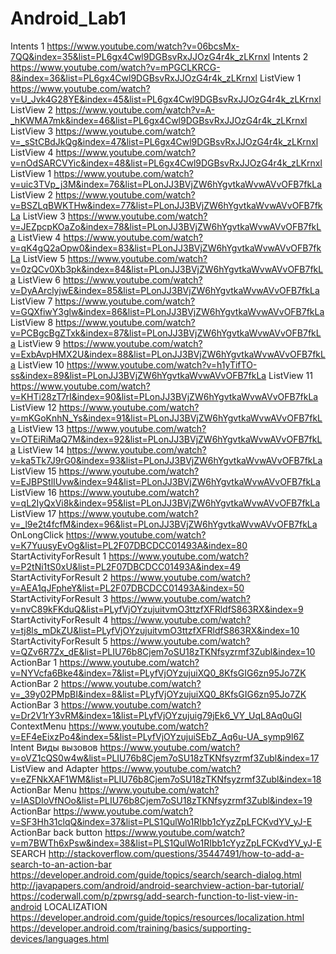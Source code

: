 # Android_Lab1
Intents 1
https://www.youtube.com/watch?v=06bcsMx-7QQ&index=35&list=PL6gx4Cwl9DGBsvRxJJOzG4r4k_zLKrnxl
Intents 2
https://www.youtube.com/watch?v=mPGCLKRCG-8&index=36&list=PL6gx4Cwl9DGBsvRxJJOzG4r4k_zLKrnxl
ListView 1
https://www.youtube.com/watch?v=U_Jvk4G28YE&index=45&list=PL6gx4Cwl9DGBsvRxJJOzG4r4k_zLKrnxl
ListView 2
https://www.youtube.com/watch?v=A-_hKWMA7mk&index=46&list=PL6gx4Cwl9DGBsvRxJJOzG4r4k_zLKrnxl
ListView 3
https://www.youtube.com/watch?v=_sStCBdJkQg&index=47&list=PL6gx4Cwl9DGBsvRxJJOzG4r4k_zLKrnxl
ListView 4
https://www.youtube.com/watch?v=nOdSARCVYic&index=48&list=PL6gx4Cwl9DGBsvRxJJOzG4r4k_zLKrnxl
ListView 1
https://www.youtube.com/watch?v=uic3TVp_j3M&index=76&list=PLonJJ3BVjZW6hYgvtkaWvwAVvOFB7fkLa
ListView 2
https://www.youtube.com/watch?v=BSZLqBWKTHw&index=77&list=PLonJJ3BVjZW6hYgvtkaWvwAVvOFB7fkLa
ListView 3
https://www.youtube.com/watch?v=JEZpcpKOaZo&index=78&list=PLonJJ3BVjZW6hYgvtkaWvwAVvOFB7fkLa
ListView 4
https://www.youtube.com/watch?v=qK4gQ2aOpw0&index=83&list=PLonJJ3BVjZW6hYgvtkaWvwAVvOFB7fkLa
ListView 5
https://www.youtube.com/watch?v=0zQCv0Xb3pk&index=84&list=PLonJJ3BVjZW6hYgvtkaWvwAVvOFB7fkLa
ListView 6
https://www.youtube.com/watch?v=DyAArclyjwE&index=85&list=PLonJJ3BVjZW6hYgvtkaWvwAVvOFB7fkLa
ListView 7
https://www.youtube.com/watch?v=GQXfiwY3glw&index=86&list=PLonJJ3BVjZW6hYgvtkaWvwAVvOFB7fkLa
ListView 8
https://www.youtube.com/watch?v=PCBgcBgZTxk&index=87&list=PLonJJ3BVjZW6hYgvtkaWvwAVvOFB7fkLa
ListView 9
https://www.youtube.com/watch?v=ExbAvpHMX2U&index=88&list=PLonJJ3BVjZW6hYgvtkaWvwAVvOFB7fkLa
ListView 10
https://www.youtube.com/watch?v=h1yTifTO-ss&index=89&list=PLonJJ3BVjZW6hYgvtkaWvwAVvOFB7fkLa
ListView 11
https://www.youtube.com/watch?v=KHTi28zT7rI&index=90&list=PLonJJ3BVjZW6hYgvtkaWvwAVvOFB7fkLa
ListView 12
https://www.youtube.com/watch?v=mKGoKnhN_Ys&index=91&list=PLonJJ3BVjZW6hYgvtkaWvwAVvOFB7fkLa
ListView 13
https://www.youtube.com/watch?v=OTEiRiMaQ7M&index=92&list=PLonJJ3BVjZW6hYgvtkaWvwAVvOFB7fkLa
ListView 14
https://www.youtube.com/watch?v=ka5Tk7J9rG0&index=93&list=PLonJJ3BVjZW6hYgvtkaWvwAVvOFB7fkLa
ListView 15
https://www.youtube.com/watch?v=EJBPStlIUvw&index=94&list=PLonJJ3BVjZW6hYgvtkaWvwAVvOFB7fkLa
ListView 16
https://www.youtube.com/watch?v=qL2IyQxVi8k&index=95&list=PLonJJ3BVjZW6hYgvtkaWvwAVvOFB7fkLa
ListView 17
https://www.youtube.com/watch?v=_l9e2t4fcfM&index=96&list=PLonJJ3BVjZW6hYgvtkaWvwAVvOFB7fkLa
OnLongClick
https://www.youtube.com/watch?v=K7YuusyEvOg&list=PL2F07DBCDCC01493A&index=80
StartActivityForResult 1
https://www.youtube.com/watch?v=P2tNi1tS0xU&list=PL2F07DBCDCC01493A&index=49
StartActivityForResult 2
https://www.youtube.com/watch?v=AEA1qJFpheY&list=PL2F07DBCDCC01493A&index=50
StartActivityForResult 3
https://www.youtube.com/watch?v=nvC89kFKduQ&list=PLyfVjOYzujuitvmO3ttzfXFRldfS863RX&index=9
StartActivityForResult 4
https://www.youtube.com/watch?v=tj8ls_mDkZU&list=PLyfVjOYzujuitvmO3ttzfXFRldfS863RX&index=10
StartActivityForResult 5
https://www.youtube.com/watch?v=QZv6R7Zx_dE&list=PLIU76b8Cjem7oSU18zTKNfsyzrmf3Zubl&index=10
ActionBar 1
https://www.youtube.com/watch?v=NYVcfa6Bke4&index=7&list=PLyfVjOYzujuiXQ0_8KfsGIG6zn95Jo7ZK
ActionBar 2
https://www.youtube.com/watch?v=_39y02PMpBI&index=8&list=PLyfVjOYzujuiXQ0_8KfsGIG6zn95Jo7ZK
ActionBar 3
https://www.youtube.com/watch?v=Dr2V1rY3vRM&index=1&list=PLyfVjOYzujuig79jEk6_VY_UqL8Aq0uGI
ContextMenu
https://www.youtube.com/watch?v=EF4eEixzPo4&index=5&list=PLyfVjOYzujuiSEbZ_Aq6u-UA_symp9l6Z
Intent Виды вызовов
https://www.youtube.com/watch?v=oVZ1cQS0w4w&list=PLIU76b8Cjem7oSU18zTKNfsyzrmf3Zubl&index=17
ListView and Adapter
https://www.youtube.com/watch?v=eZFNkXAF1WM&list=PLIU76b8Cjem7oSU18zTKNfsyzrmf3Zubl&index=18
ActionBar Menu
https://www.youtube.com/watch?v=IASDIoVfNOo&list=PLIU76b8Cjem7oSU18zTKNfsyzrmf3Zubl&index=19
ActionBar
https://www.youtube.com/watch?v=SF3Hh31clqQ&index=37&list=PLS1QulWo1RIbb1cYyzZpLFCKvdYV_yJ-E
ActionBar back button
https://www.youtube.com/watch?v=m7BWTh6xPsw&index=38&list=PLS1QulWo1RIbb1cYyzZpLFCKvdYV_yJ-E
SEARCH
http://stackoverflow.com/questions/35447491/how-to-add-a-search-to-an-action-bar
https://developer.android.com/guide/topics/search/search-dialog.html
http://javapapers.com/android/android-searchview-action-bar-tutorial/
https://coderwall.com/p/zpwrsg/add-search-function-to-list-view-in-android
LOCALIZATION
https://developer.android.com/guide/topics/resources/localization.html
https://developer.android.com/training/basics/supporting-devices/languages.html


